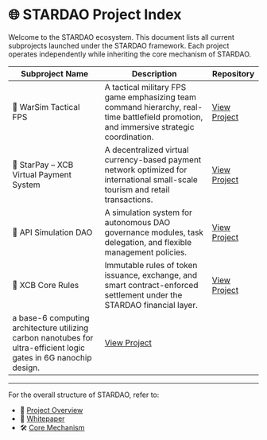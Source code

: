 # 🌐 STARDAO Project Index

Welcome to the STARDAO ecosystem. This document lists all current subprojects launched under the STARDAO framework. Each project operates independently while inheriting the core mechanism of STARDAO.

| Subproject Name | Description | Repository |
|-----------------|-------------|------------|
| 🎯 WarSim Tactical FPS | A tactical military FPS game emphasizing team command hierarchy, real-time battlefield promotion, and immersive strategic coordination. | [View Project](https://github.com/STARDAOLEADER-OH/STARDAO-WARSIM-FPS) |
| 💸 StarPay – XCB Virtual Payment System | A decentralized virtual currency-based payment network optimized for international small-scale tourism and retail transactions. | [View Project](https://github.com/STARDAOLEADER-OH/STARPAY) |
| 🧪 API Simulation DAO | A simulation system for autonomous DAO governance modules, task delegation, and flexible management policies. | [View Project](https://github.com/STARDAOLEADER-OH/STARDAO-PROJECT-ISLAND) |
| 🧾 XCB Core Rules | Immutable rules of token issuance, exchange, and smart contract-enforced settlement under the STARDAO financial layer. | [View Project](https://github.com/STARDAOLEADER-OH/XCB-CORE-RULES) |
| a base-6 computing architecture utilizing carbon nanotubes for ultra-efficient logic gates in 6G nanochip design. | [View Project](https://github.com/STARDAOLEADER-OH/HexaComputing-Nanodragon) |


---

For the overall structure of STARDAO, refer to:

- 🧭 [Project Overview](./README.md)
- 📘 [Whitepaper](./STARDAO-WHITEPAPER.pdf)
- 🛠 [Core Mechanism](./CORE_MECHANISM.md)
